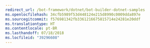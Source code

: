 ```yaml
---
redirect_url: /bot-framework/dotnet/bot-builder-dotnet-samples
ms.openlocfilehash: 34cfb5989f53d448124e215d8990c0009dda897e
ms.sourcegitcommit: f576981342fb3361216675815714e24281e20ddf
ms.translationtype: HT
ms.contentlocale: pt-BR
ms.lasthandoff: 07/18/2018
ms.locfileid: "39296608"
---
```

